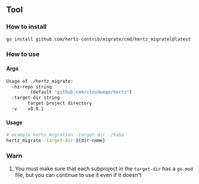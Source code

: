 ## Tool

### How to install

```bash
go install github.com/hertz-contrib/migrate/cmd/hertz_migratel@latest
```

### How to use

#### Args

```bash
Usage of ./hertz_migrate:
  -hz-repo string
         (default "github.com/cloudwego/hertz")
  -target-dir string
        target project directory
  -v    v0.0.1
```

#### Usage
```bash
# example hertz_migration -target-dir ./haha
hertz_migrate -target-dir ${dir-name}
```

### Warn

1. You must make sure that each subproject in the `target-dir` has a `go.mod` file, but you can continue to use it even if it doesn't
